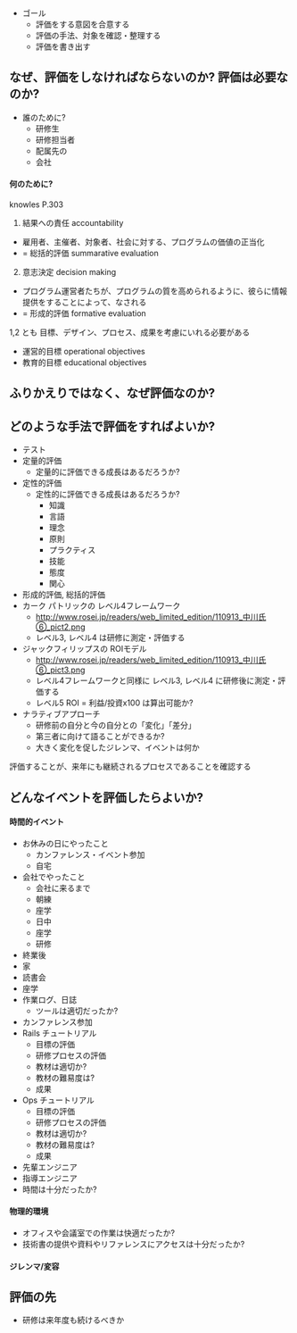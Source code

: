 
 * ゴール
   * 評価をする意図を合意する
   * 評価の手法、対象を確認・整理する
   * 評価を書き出す

## なぜ、評価をしなければならないのか? 評価は必要なのか?

 * 誰のために?
   * 研修生
   * 研修担当者
   * 配属先の
   * 会社

#### 何のために?

knowles P.303

 1. 結果への責任 accountability
   * 雇用者、主催者、対象者、社会に対する、プログラムの価値の正当化
   * = 総括的評価 summarative evaluation
 2. 意志決定 decision making
   * プログラム運営者たちが、プログラムの質を高められるように、彼らに情報提供をすることによって、なされる
   * = 形成的評価 formative evaluation

1,2 とも 目標、デザイン、プロセス、成果を考慮にいれる必要がある   
   
 * 運営的目標 operational objectives
 * 教育的目標 educational objectives

## ふりかえりではなく、なぜ評価なのか?

## どのような手法で評価をすればよいか?

 * テスト
 * 定量的評価
   * 定量的に評価できる成長はあるだろうか?
 * 定性的評価
   * 定性的に評価できる成長はあるだろうか?
     * 知識
     * 言語
     * 理念
     * 原則
     * プラクティス
     * 技能
     * 態度
     * 関心
 * 形成的評価, 総括的評価
 * カーク パトリックの レベル4フレームワーク
   * http://www.rosei.jp/readers/web_limited_edition/110913_中川氏⑥_pict2.png
   * レベル3, レベル4 は研修に測定・評価する
 * ジャックフィリップスの ROIモデル
   * http://www.rosei.jp/readers/web_limited_edition/110913_中川氏⑥_pict3.png
   * レベル4フレームワークと同様に レベル3, レベル4 に研修後に測定・評価する
   * レベル5 ROI = 利益/投資x100 は算出可能か?
 * ナラティブアプローチ
   * 研修前の自分と今の自分との「変化」「差分」
   * 第三者に向けて語ることができるか?
   * 大きく変化を促したジレンマ、イベントは何か

評価することが、来年にも継続されるプロセスであることを確認する

## どんなイベントを評価したらよいか?

#### 時間的イベント

 * お休みの日にやったこと
   * カンファレンス・イベント参加
   * 自宅
 * 会社でやったこと
   *  会社に来るまで
   *  朝練
   *  座学
   *  日中
   * 座学
   * 研修
 * 終業後
 * 家
 * 読書会 
 * 座学
 * 作業ログ、日誌
   * ツールは適切だったか?
 * カンファレンス参加
 * Rails チュートリアル
   * 目標の評価
   * 研修プロセスの評価
   * 教材は適切か?
   * 教材の難易度は?
   * 成果
 * Ops チュートリアル
   * 目標の評価 
   * 研修プロセスの評価 
   * 教材は適切か?
   * 教材の難易度は?
   * 成果
 * 先輩エンジニア
 * 指導エンジニア
 * 時間は十分だったか?

#### 物理的環境

 * オフィスや会議室での作業は快適だったか?
 * 技術書の提供や資料やリファレンスにアクセスは十分だったか?

#### ジレンマ/変容

## 評価の先

 * 研修は来年度も続けるべきか